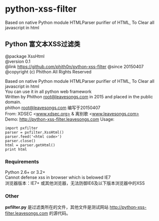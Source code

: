 # python-xss-filter
Based on native Python module HTMLParser purifier of HTML, To Clear all javascript in html  

## Python 富文本XSS过滤类
@package XssHtml  
@version 0.1  
@link https://github.com/phith0n/python-xss-filter
@since 20150407  
@copyright (c) Phithon All Rights Reserved  

Based on native Python module HTMLParser purifier of HTML, To Clear all javascript in html  
You can use it in all python web framework  
Written by Phithon <root@leavesongs.com> in 2015 and placed in the public domain.  
phithon <root@leavesongs.com> 编写于20150407  
From: XDSEC <www.xdsec.org> & 离别歌 <www.leavesongs.com>  
Demo: http://python-xss-filter.leavesongs.com
Usage:
	
	import pxfilter
	parser = pxfilter.XssHtml()
	parser.feed('<html code>')
	parser.close()
	html = parser.getHtml()
	print html


### Requirements
Python 2.6+ or 3.2+  
Cannot defense xss in browser which is belowed IE7  
浏览器版本：IE7+ 或其他浏览器，无法防御IE6及以下版本浏览器中的XSS  

### Other
**pxfilter.py** 是过滤类所在的文件，其他文件是测试网站 http://python-xss-filter.leavesongs.com 的源代码。  